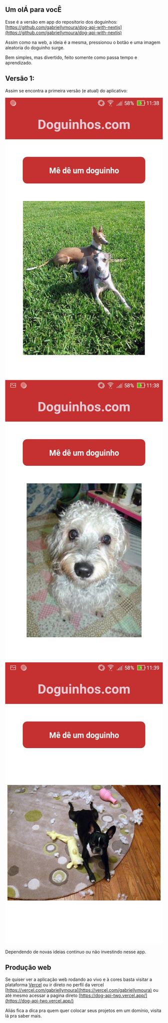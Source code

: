 ## Um olÁ para vocÊ
Esse é a versão em app do repositorio dos doguinhos: [https://github.com/gabriellymoura/dog-api-with-nextjs](https://github.com/gabriellymoura/dog-api-with-nextjs)

Assim como na web, a ideia é a mesma, pressionou o botão e uma imagem aleatoria do doguinho surge.

Bem simples, mas divertido, feito somente como passa tempo e aprendizado.


## Versão 1:
Assim se encontra a primeira versão (e atual) do aplicativo:


<img src='src/images/Screenshot_1.jpg'/> <img src='src/images/Screenshot_2.jpg'/> <img src='src/images/Screenshot_3.jpg'/>


Dependendo de novas ideias continuo ou não investindo nesse app.


## Produção web
Se quiser ver a aplicação web rodando ao vivo e à cores basta visitar a plataforma [Vercel](https://vercel.com) ou ir direto no perfil da vercel [https://vercel.com/gabriellymoura](https://vercel.com/gabriellymoura) ou até mesmo acessar a pagina direto [https://dog-api-two.vercel.app/](https://dog-api-two.vercel.app/)

Aliás fica a dica pra quem quer colocar seus projetos em um domínio, visita lá pra saber mais.
